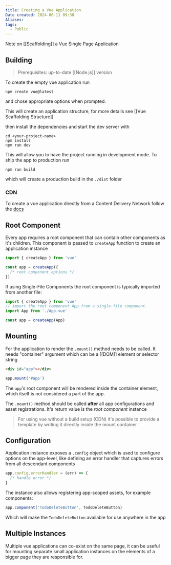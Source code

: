 ```yaml
---
title: Creating a Vue Application
Date created: 2024-06-11 09:38
Aliases:
tags: 
  - Public
---
```


Note on [[Scaffolding]] a Vue Single Page Application

## Building

>Prerequisites: up-to-date [[Node.js]] version

To create the empty vue application run 
```
npm create vue@latest
```
and chose appropriate options when prompted.

This will create an application structure, for more details see [[Vue Scaffolding Structure]]

then install the dependencies and start the dev server with
```
cd <your-project-name>
npm install
npm run dev
```

This will allow you to have the project running in development mode.  To ship the app to production run
```
npm run build
```
which will create a production build in the `./dist` folder

### CDN
To create a vue application directly from a Content Delivery Network follow the [docs](https://vuejs.org/guide/quick-start.html)

## Root Component

Every app requires a root component that can contain other components as it's children. This component is passed to `createApp` function to create an application instance
```js
import { createApp } from 'vue'

const app = createApp({
  /* root component options */
})
```

If using Single-File Components the root component is typically imported from another file:
```js
import { createApp } from 'vue'
// import the root component App from a single-file component.
import App from './App.vue'

const app = createApp(App)
```

## Mounting

For the application to render the `.mount()` method needs to be called. It needs "container" argument which can be a [[DOM]] element or selector string

```html
<div id="app"></div>
```

```js
app.mount('#app')
```

The `app`'s root component will be rendered inside the container element, which itself is not considered a part of the app.

The `.mount()` method should be called **after** all app configurations and asset registrations. It's return value is the *root component* instance

> For using vue without a build setup (CDN) it's possible to provide a template by writing it directly inside the mount container

## Configuration
Application instance exposes a `.config` object which is used to configure options on the app-level, like defining an error handler that captures errors from all descendant components

```js
app.config.errorHandler = (err) => {
  /* handle error */
}
```

The instance also allows registering app-scoped assets, for example components:
```js
app.component('TodoDeleteButton', TodoDeleteButton)
```
Which will make the `TodoDeleteButton` available for use anywhere in the app

## Multiple Instances
Multiple vue applications can co-exist on the same page, it can be useful for mounting separate small application instances on the elements of a bigger page they are responsible for.